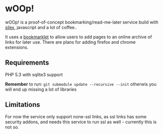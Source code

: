 wOOp!
=====

wOOp! is a proof-of-concept bookmarking/read-me-later service build with [silex][sx], javascript and a lot of coffee..

It uses a [bookmarklet][bl] to allow users to add pages to an online archive of links for later use.
There are plans for adding firefox and chrome extensions.

Requirements
------------

  PHP 5.3 with sqlite3 support


__Remember__ to run: `git submodule update --recursive --init` otherwis you will end up missing a lot of libraries


Limitations
-----------

For now the service only support none-ssl links, as ssl links has some security addons, and needs this service to run ssl as well - currently this is not so.


[bl]: http://en.wikipedia.org/wiki/Bookmarklet
[sx]: http://silex.sensiolabs.org/
